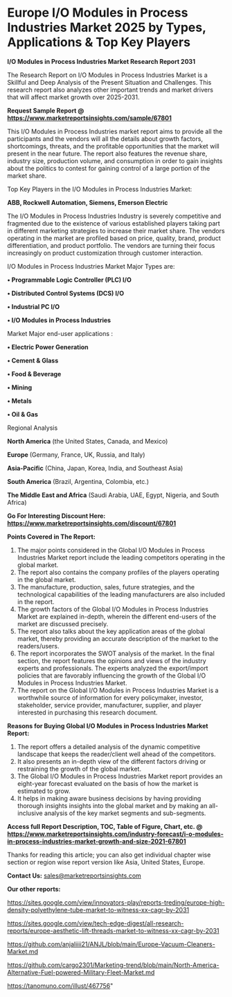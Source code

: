  # Europe I/O Modules in Process Industries Market 2025 by Types, Applications & Top Key Players

<strong>I/O Modules in Process Industries Market Research Report 2031</strong>

The Research Report on I/O Modules in Process Industries Market is a Skillful and Deep Analysis of the Present Situation and Challenges. This research report also analyzes other important trends and market drivers that will affect market growth over 2025-2031.

<strong>Request Sample Report @ <a href=https://www.marketreportsinsights.com/sample/67801>https://www.marketreportsinsights.com/sample/67801</a></strong>

This I/O Modules in Process Industries market report aims to provide all the participants and the vendors will all the details about growth factors, shortcomings, threats, and the profitable opportunities that the market will present in the near future. The report also features the revenue share, industry size, production volume, and consumption in order to gain insights about the politics to contest for gaining control of a large portion of the market share.

Top Key Players in the I/O Modules in Process Industries Market:

<strong>ABB, Rockwell Automation, Siemens, Emerson Electric</strong>

The I/O Modules in Process Industries Industry is severely competitive and fragmented due to the existence of various established players taking part in different marketing strategies to increase their market share. The vendors operating in the market are profiled based on price, quality, brand, product differentiation, and product portfolio. The vendors are turning their focus increasingly on product customization through customer interaction.

I/O Modules in Process Industries Market Major Types are:

<strong>• Programmable Logic Controller (PLC) I/O

• Distributed Control Systems (DCS) I/O

• Industrial PC I/O

• I/O Modules in Process Industries</strong>

Market Major end-user applications :

<strong>• Electric Power Generation

• Cement & Glass

• Food & Beverage

• Mining

• Metals

• Oil & Gas</strong>

Regional Analysis

</u><strong><b>North America</b></strong> (the United States, Canada, and Mexico)

<strong><b>Europe </b></strong>(Germany, France, UK, Russia, and Italy)

<strong><b>Asia-Pacific</b></strong> (China, Japan, Korea, India, and Southeast Asia)

<strong><b>South America</b></strong> (Brazil, Argentina, Colombia, etc.)

<strong><b>The Middle East and Africa</b></strong> (Saudi Arabia, UAE, Egypt, Nigeria, and South Africa)

<strong>Go For Interesting Discount Here: <a href=https://www.marketreportsinsights.com/discount/67801>https://www.marketreportsinsights.com/discount/67801</a></strong>

<strong>Points Covered in The Report:</strong>
<ol>
  <li>The major points considered in the Global I/O Modules in Process Industries Market report include the leading competitors operating in the global market.</li>
  <li>The report also contains the company profiles of the players operating in the global market.</li>
  <li>The manufacture, production, sales, future strategies, and the technological capabilities of the leading manufacturers are also included in the report.</li>
  <li>The growth factors of the Global I/O Modules in Process Industries Market are explained in-depth, wherein the different end-users of the market are discussed precisely.</li>
  <li>The report also talks about the key application areas of the global market, thereby providing an accurate description of the market to the readers/users.</li>
  <li>The report incorporates the SWOT analysis of the market. In the final section, the report features the opinions and views of the industry experts and professionals. The experts analyzed the export/import policies that are favorably influencing the growth of the Global I/O Modules in Process Industries Market.</li>
  <li>The report on the Global I/O Modules in Process Industries Market is a worthwhile source of information for every policymaker, investor, stakeholder, service provider, manufacturer, supplier, and player interested in purchasing this research document.</li>
</ol>
<strong>Reasons for Buying Global I/O Modules in Process Industries Market Report:</strong>

<ol>
  <li>The report offers a detailed analysis of the dynamic competitive landscape that keeps the reader/client well ahead of the competitors.</li>
  <li>It also presents an in-depth view of the different factors driving or restraining the growth of the global market.</li>
  <li>The Global I/O Modules in Process Industries Market report provides an eight-year forecast evaluated on the basis of how the market is estimated to grow.</li>
  <li>It helps in making aware business decisions by having providing thorough insights insights into the global market and by making an all-inclusive analysis of the key market segments and sub-segments.</li>
</ol>
<strong>Access full Report Description, TOC, Table of Figure, Chart, etc. @ <a href=https://www.marketreportsinsights.com/industry-forecast/i-o-modules-in-process-industries-market-growth-and-size-2021-67801>https://www.marketreportsinsights.com/industry-forecast/i-o-modules-in-process-industries-market-growth-and-size-2021-67801</a></strong>


Thanks for reading this article; you can also get individual chapter wise section or region wise report version like Asia, United States, Europe.

<strong>Contact Us:</strong>
sales@marketreportsinsights.com

<strong>Our other reports:</strong>

<a href=https://sites.google.com/view/innovators-play/reports-treding/europe-high-density-polyethylene-tube-market-to-witness-xx-cagr-by-2031>https://sites.google.com/view/innovators-play/reports-treding/europe-high-density-polyethylene-tube-market-to-witness-xx-cagr-by-2031</a>

<a href=https://sites.google.com/view/tech-edge-digest/all-research-reports/europe-aesthetic-lift-threads-market-to-witness-xx-cagr-by-2031>https://sites.google.com/view/tech-edge-digest/all-research-reports/europe-aesthetic-lift-threads-market-to-witness-xx-cagr-by-2031</a>

<a href=https://github.com/anjaliiii21/ANJL/blob/main/Europe-Vacuum-Cleaners-Market.md>https://github.com/anjaliiii21/ANJL/blob/main/Europe-Vacuum-Cleaners-Market.md</a>

<a href=https://github.com/cargo2301/Marketing-trend/blob/main/North-America-Alternative-Fuel-powered-Military-Fleet-Market.md>https://github.com/cargo2301/Marketing-trend/blob/main/North-America-Alternative-Fuel-powered-Military-Fleet-Market.md</a>

<a href=https://tanomuno.com/illust/467756>https://tanomuno.com/illust/467756</a>"
